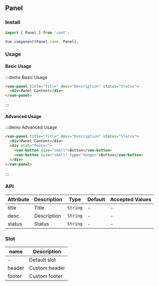 ## Panel

### Install
``` javascript
import { Panel } from 'vant';

Vue.component(Panel.name, Panel);
```

### Usage

#### Basic Usage

:::demo Basic Usage
```html
<van-panel title="Title" desc="Description" status="Status">
  <div>Panel Content</div>
</van-panel>
```
:::

#### Advanced Usage

:::demo Advanced Usage
```html
<van-panel title="Title" desc="Description" status="Status">
  <div>Panel Content</div>
  <div slot="footer">
    <van-button size="small">Button</van-button>
    <van-button size="small" type="danger">Button</van-button>
  </div>
</van-panel>
```
:::

### API

| Attribute | Description | Type | Default | Accepted Values |
|-----------|-----------|-----------|-------------|-------------|
| title | Title | `String` | - | - |
| desc | Description | `String` | - | - |
| status | Status | `String` | - | - |


### Slot

| name | Description |
|-----------|-----------|
| - | Default slot |
| header | Custom header |
| footer | Custom footer |

